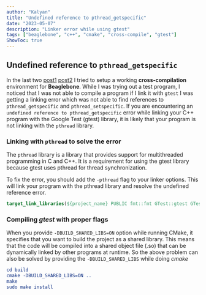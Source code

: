 ```yaml
---
author: "Kalyan"
title: "Undefined reference to pthread_getspecific"
date: "2023-05-07"
description: "Linker error while using gtest"
tags: ["beaglebone", "c++", "cmake", "cross-compile", "gtest"]
ShowToc: true
---
```

## Undefined reference to `pthread_getspecific`
In the last two [post1](https://parzival2.github.io/blog/posts/beaglebone-cross-compile/) [post2](https://parzival2.github.io/blog/posts/crosstool-ng-beaglebone/) I tried to setup a working **cross-compilation** environment for **Beaglebone**. While I was trying out a test program, I noticed that I was not able to compile a program if I link it with `gtest`
I was getting a linking error which was not able to find references to `pthread_getspecific` and `pthread_setspecific`. 
If you are encountering an `undefined reference to pthread_getspecific` error while linking your C++ program with the Google Test (gtest) library, it is likely that your program is not linking with the `pthread` library.
### Linking with `pthread` to solve the error
The `pthread` library is a library that provides support for multithreaded programming in C and C++. It is a requirement for using the gtest library because gtest uses pthread for thread synchronization.

To fix the error, you should add the `-pthread` flag to your linker options. This will link your program with the pthread library and resolve the undefined reference error.
```cmake
target_link_libraries(${project_name} PUBLIC fmt::fmt GTest::gtest GTest::gtest_main -pthread)
```
### Compiling *gtest* with proper flags
When you provide `-DBUILD_SHARED_LIBS=ON` option while running CMake, it specifies that you want to build the project as a shared library. This means that the code will be compiled into a shared object file (.so) that can be dynamically linked by other programs at runtime.
So the above problem can also be solved by providing the `-DBUILD_SHARED_LIBS` while doing *cmake*
```cmake
cd build
cmake -DBUILD_SHARED_LIBS=ON ..
make 
sudo make install
```

